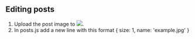 ## Editing posts

1. Upload the post image to ![](https://github.com/Laurashon/website/tree/master/images).
2. In posts.js add a new line with this format { size: 1, name: 'example.jpg' }
